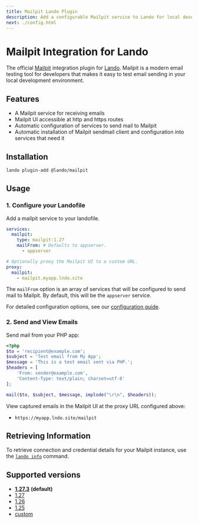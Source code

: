 ```yaml
---
title: Mailpit Lando Plugin
description: Add a configurable Mailpit service to Lando for local development with all the power of Docker and Docker Compose.
next: ./config.html
---
```


# Mailpit Integration for Lando

The official [Mailpit](https://mailpit.axllent.org) integration plugin for [Lando](https://lando.dev). Mailpit is a modern email testing tool for developers that makes it easy to test email sending in your local development environment.

## Features

- A Mailpit service for receiving emails
- Mailpit UI accessible at http and https routes
- Automatic configuration of services to send mail to Mailpit
- Automatic installation of Mailpit sendmail client and configuration into services that need it

## Installation

```bash
lando plugin-add @lando/mailpit
```

## Usage

### 1. Configure your Landofile

Add a mailpit service to your landofile.

```yaml
services:
  mailpit:
    type: mailpit:1.27
    mailFrom: # Defaults to appserver.
      - appserver

# Optionally proxy the Mailpit UI to a custom URL.
proxy:
  mailpit:
    - mailpit.myapp.lndo.site
```

The `mailFrom` option is an array of services that will be configured to send mail to Mailpit. By default, this will be the `appserver` service.

For detailed configuration options, see our [configuration guide](./config.md).

### 2. Send and View Emails

Send mail from your PHP app:

```php
<?php
$to = 'recipient@example.com';
$subject = 'Test email from My App';
$message = 'This is a test email sent via PHP.';
$headers = [
    'From: sender@example.com',
    'Content-Type: text/plain; charset=utf-8'
];

mail($to, $subject, $message, implode("\r\n", $headers));
```

View captured emails in the Mailpit UI at the proxy URL configured above:
- `https://myapp.lndo.site/mailpit`

## Retrieving Information

To retrieve connection and credential details for your Mailpit instance, use the [`lando info`](https://docs.lando.dev/cli/info.html) command.

## Supported versions

- **[1.27.3](https://hub.docker.com/r/axllent/mailpit/)** **(default)**
- [1.27](https://hub.docker.com/r/axllent/mailpit/)
- [1.26](https://hub.docker.com/r/axllent/mailpit/)
- [1.25](https://hub.docker.com/r/axllent/mailpit/)
- [custom](https://docs.lando.dev/services/lando-3.html#overrides)


